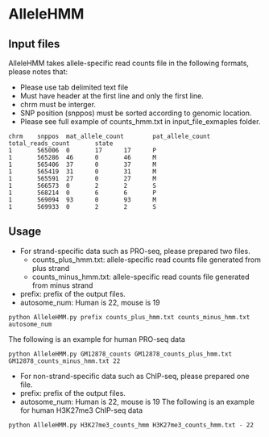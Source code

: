 # AlleleHMM



## Input files

AlleleHMM takes allele-specific read counts file in the following formats, please notes that:
+ Please use tab delimited text file
+ Must have header at the first line and only the first line.
+ chrm must be interger.
+ SNP position (snppos) must be sorted according to genomic location. 
+ Please see full example of counts_hmm.txt in input_file_exmaples folder.

```````
chrm    snppos  mat_allele_count        pat_allele_count        total_reads_count       state
1       565006  0       17      17      P
1       565286  46      0       46      M
1       565406  37      0       37      M
1       565419  31      0       31      M
1       565591  27      0       27      M
1       566573  0       2       2       S
1       568214  0       6       6       P
1       569094  93      0       93      M
1       569933  0       2       2       S
```````


## Usage
+ For strand-specific data such as PRO-seq, please prepared two files.
  * counts_plus_hmm.txt: allele-specific read counts file generated from plus strand
  * counts_minus_hmm.txt: allele-specific read counts file generated from minus strand
+ prefix: prefix of the output files. 
+ autosome_num: Human is 22, mouse is 19 

```````
python AlleleHMM.py prefix counts_plus_hmm.txt counts_minus_hmm.txt autosome_num
```````
The following is an example for human PRO-seq data
```````
python AlleleHMM.py GM12878_counts GM12878_counts_plus_hmm.txt GM12878_counts_minus_hmm.txt 22
```````

+ For non-strand-specific data such as ChIP-seq, please prepared one file.
+ prefix: prefix of the output files. 
+ autosome_num: Human is 22, mouse is 19 
The following is an example for human H3K27me3 ChIP-seq data
```````
python AlleleHMM.py H3K27me3_counts_hmm H3K27me3_counts_hmm.txt - 22
```````
  
